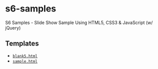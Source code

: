 # s6-samples

S6 Samples - Slide Show Sample Using HTML5, CSS3 & JavaScript (w/ jQuery)

## Templates

- [`blank5.html`](http://slidekit.github.io/s6-samples/blank5.html)
- [`sample.html`](http://slidekit.github.io/s6-samples/sample.html)


